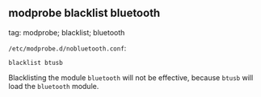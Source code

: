 modprobe blacklist bluetooth
-----------------------------

tag: modprobe; blacklist; bluetooth

`/etc/modprobe.d/nobluetooth.conf`:

```
blacklist btusb
```

Blacklisting the module `bluetooth` will not be effective, because `btusb` will load the `bluetooth` module.
